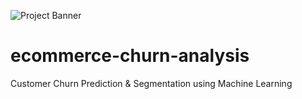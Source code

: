 ![Project Banner](images/banner.png)
# ecommerce-churn-analysis
Customer Churn Prediction &amp; Segmentation using Machine Learning

